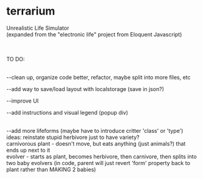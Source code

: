 terrarium
=========

Unrealistic Life Simulator<br>
(expanded from the "electronic life" project from Eloquent Javascript)<br><br><br>


TO DO:<br><br>


--clean up, organize code better, refactor, maybe split into more files, etc<br>

--add way to save/load layout with localstorage (save in json?)<br>

--improve UI<br>

--add instructions and visual legend (popup div)<br><br>

--add more lifeforms (maybe have to introduce critter 'class' or 'type')<br>
ideas:  reinstate stupid herbivore just to have variety?<br>
        carnivorous plant - doesn't move, but eats anything (just animals?) that ends up next to it<br>
        evolver - starts as plant, becomes herbivore, then carnivore, then splits into two baby evolvers (in code, parent will just revert 'form' property back to plant rather than MAKING 2 babies)<br>
        
